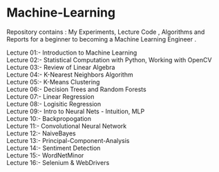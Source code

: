 # Machine-Learning
Repository contains : My Experiments, Lecture Code , Algorithms and Reports for a beginner to becoming a Machine Learning Engineer .


Lecture 01:- Introduction to Machine Learning
<br>
Lecture 02:- Statistical Computation with Python, Working with OpenCV
<br>
Lecture 03:- Review of Linear Algebra
<br>
Lecture 04:- K-Nearest Neighbors Algorithm
<br>
Lecture 05:- K-Means Clustering
<br>
Lecture 06:- Decision Trees and Random Forests
<br>
Lecture 07:- Linear Regression
<br>
Lecture 08:- Logisitic Regression
<br>
Lecture 09:- Intro to Neural Nets - Intuition, MLP
<br>
Lecture 10:- Backpropogation
<br>
Lecture 11:- Convolutional Neural Network 
<br>
Lecture 12:- NaiveBayes 
<br>
Lecture 13:- Principal-Component-Analysis
<br>
Lecture 14:- Sentiment Detection
<br>
Lecture 15:- WordNetMinor
<br>
Lecture 16:- Selenium & WebDrivers
